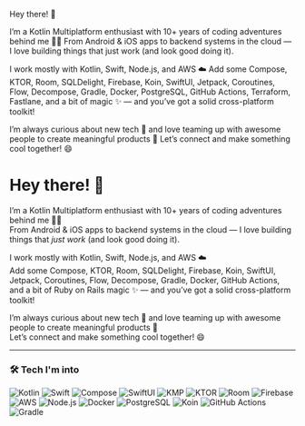 Hey there! 👋

I’m a Kotlin Multiplatform enthusiast with 10+ years of coding adventures behind me 🧑‍💻 From Android & iOS apps to backend systems in the cloud — I love building things that just work (and look good doing it).

I work mostly with Kotlin, Swift, Node.js, and AWS ☁️ Add some Compose, KTOR, Room, SQLDelight, Firebase, Koin, SwiftUI, Jetpack, Coroutines, Flow, Decompose, Gradle, Docker, PostgreSQL, GitHub Actions, Terraform, Fastlane, and a bit of magic ✨ — and you’ve got a solid cross-platform toolkit!

I’m always curious about new tech 🔧 and love teaming up with awesome people to create meaningful products 🚀
Let’s connect and make something cool together! 😄

# Hey there! 👋

I’m a Kotlin Multiplatform enthusiast with 10+ years of coding adventures behind me 🧑‍💻  
From Android & iOS apps to backend systems in the cloud — I love building things that *just work* (and look good doing it).

I work mostly with Kotlin, Swift, Node.js, and AWS ☁️  
Add some Compose, KTOR, Room, SQLDelight, Firebase, Koin, SwiftUI, Jetpack, Coroutines, Flow, Decompose, Gradle, Docker, GitHub Actions, and a bit of Ruby on Rails magic ✨ — and you’ve got a solid cross-platform toolkit!

I’m always curious about new tech 🔧 and love teaming up with awesome people to create meaningful products 🚀  
Let’s connect and make something cool together! 😄

---

### 🛠 Tech I'm into

![Kotlin](https://img.shields.io/badge/Kotlin-7F52FF?style=for-the-badge&logo=kotlin&logoColor=white)
![Swift](https://img.shields.io/badge/Swift-FA7343?style=for-the-badge&logo=swift&logoColor=white)
![Compose](https://img.shields.io/badge/Jetpack_Compose-4285F4?style=for-the-badge&logo=jetpack-compose&logoColor=white)
![SwiftUI](https://img.shields.io/badge/SwiftUI-005BBB?style=for-the-badge&logo=apple&logoColor=white)
![KMP](https://img.shields.io/badge/KMP-6E4C13?style=for-the-badge&logo=android&logoColor=white)
![KTOR](https://img.shields.io/badge/KTOR-0095D5?style=for-the-badge&logo=kotlin&logoColor=white)
![Room](https://img.shields.io/badge/Room-FF6F00?style=for-the-badge&logo=sqlite&logoColor=white)
![Firebase](https://img.shields.io/badge/Firebase-FFCA28?style=for-the-badge&logo=firebase&logoColor=black)
![AWS](https://img.shields.io/badge/AWS-232F3E?style=for-the-badge&logo=amazon-aws&logoColor=white)
![Node.js](https://img.shields.io/badge/Node.js-339933?style=for-the-badge&logo=node.js&logoColor=white)
![Docker](https://img.shields.io/badge/Docker-2496ED?style=for-the-badge&logo=docker&logoColor=white)
![PostgreSQL](https://img.shields.io/badge/PostgreSQL-4169E1?style=for-the-badge&logo=postgresql&logoColor=white)
![Koin](https://img.shields.io/badge/Koin-000000?style=for-the-badge&logo=kotlin&logoColor=white)
![GitHub Actions](https://img.shields.io/badge/GitHub_Actions-2088FF?style=for-the-badge&logo=github-actions&logoColor=white)
![Gradle](https://img.shields.io/badge/Gradle-02303A?style=for-the-badge&logo=gradle&logoColor=white)